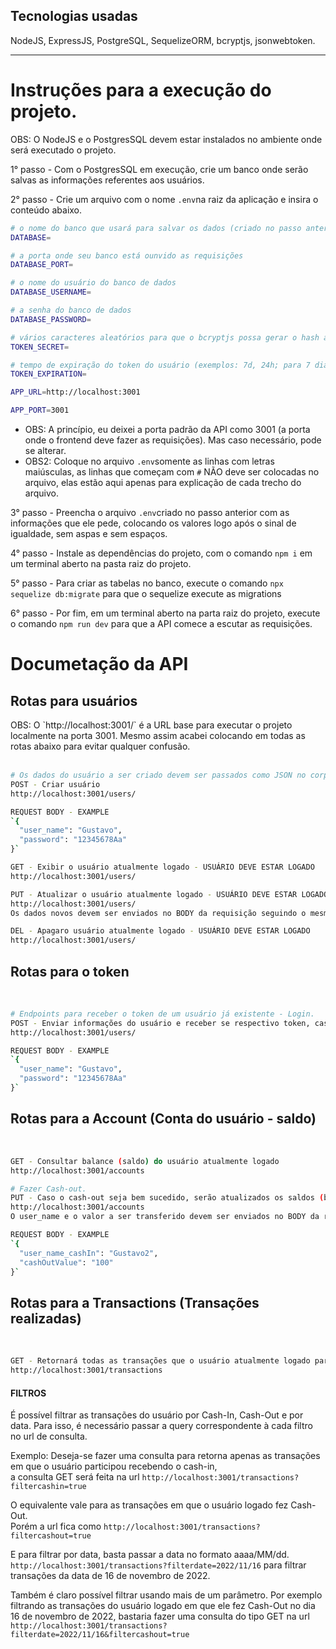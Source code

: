 <h2>Tecnologias usadas</h2>
NodeJS, ExpressJS, PostgreSQL, SequelizeORM, bcryptjs, jsonwebtoken.
<hr>

# Instruções para a execução do projeto.
OBS: O NodeJS e o PostgresSQL devem estar instalados no ambiente onde será executado o projeto.

1° passo - Com o PostgresSQL em execução, crie um banco onde serão salvas as informações referentes aos usuários.

2° passo - Crie um arquivo com o nome `.env`na raiz da aplicação e insira o conteúdo abaixo.

```bash
# o nome do banco que usará para salvar os dados (criado no passo anterior)
DATABASE=

# a porta onde seu banco está ounvido as requisições
DATABASE_PORT=

# o nome do usuário do banco de dados
DATABASE_USERNAME=

# a senha do banco de dados
DATABASE_PASSWORD=

# vários caracteres aleatórios para que o bcryptjs possa gerar o hash a partir da senha do usuário.
TOKEN_SECRET=

# tempo de expiração do token do usuário (exemplos: 7d, 24h; para 7 dias e 24 horas respectivamente).
TOKEN_EXPIRATION=

APP_URL=http://localhost:3001

APP_PORT=3001 
```

* OBS: A princípio, eu deixei a porta padrão da API como 3001 (a porta onde o frontend deve fazer as requisições). Mas caso necessário, pode se alterar.
* OBS2: Coloque no arquivo `.env`somente as linhas com letras maiúsculas, as linhas que começam com `#` NÃO deve ser colocadas no arquivo, elas estão aqui apenas para explicação de cada trecho do arquivo.

3° passo - Preencha o arquivo `.env`criado no passo anterior com as informações que ele pede, colocando os valores logo após o sinal de igualdade, sem aspas e sem espaços. 

4° passo - Instale as dependências do projeto, com o comando `npm i` em um terminal aberto na pasta raiz do projeto.

5° passo - Para criar as tabelas no banco, execute o comando `npx sequelize db:migrate` para que o sequelize execute as migrations

6° passo - Por fim, em um terminal aberto na parta raiz do projeto, execute o comando `npm run dev` para que a API comece a escutar as requisições.



# Documetação da API

<h2>Rotas para usuários</h2>
OBS: O `http://localhost:3001/` é a URL base para executar o projeto localmente na porta 3001. Mesmo assim acabei colocando em todas as rotas abaixo
para evitar qualquer confusão. <br><br>

```bash
# Os dados do usuário a ser criado devem ser passados como JSON no corpo (BODY) da requisição.
POST - Criar usuário
http://localhost:3001/users/

REQUEST BODY - EXAMPLE
`{
  "user_name": "Gustavo",
  "password": "12345678Aa"
}`

GET - Exibir o usuário atualmente logado - USUÁRIO DEVE ESTAR LOGADO
http://localhost:3001/users/

PUT - Atualizar o usuário atualmente logado - USUÁRIO DEVE ESTAR LOGADO
http://localhost:3001/users/
Os dados novos devem ser enviados no BODY da requisição seguindo o mesmo formato do método POST.

DEL - Apagaro usuário atualmente logado - USUÁRIO DEVE ESTAR LOGADO
http://localhost:3001/users/

```


<h2>Rotas para o token</h2> <br>

```bash
# Endpoints para receber o token de um usuário já existente - Login.
POST - Enviar informações do usuário e receber se respectivo token, caso o usuário exista.
http://localhost:3001/users/

REQUEST BODY - EXAMPLE
`{
  "user_name": "Gustavo",
  "password": "12345678Aa"
}`

```


<h2>Rotas para a Account (Conta do usuário - saldo)</h2> <br>

```bash
GET - Consultar balance (saldo) do usuário atualmente logado
http://localhost:3001/accounts

# Fazer Cash-out.
PUT - Caso o cash-out seja bem sucedido, serão atualizados os saldos (balances) do usuário logado e do que recebeu o cash-in.
http://localhost:3001/accounts
O user_name e o valor a ser transferido devem ser enviados no BODY da requisição.

REQUEST BODY - EXAMPLE
`{
  "user_name_cashIn": "Gustavo2",
  "cashOutValue": "100"
}`

```


<h2>Rotas para a Transactions (Transações realizadas)</h2> <br>

```bash
GET - Retornará todas as transações que o usuário atualmente logado participou.
http://localhost:3001/transactions
```

<h4>FILTROS</h4>
É possível filtrar as transações do usuário por Cash-In, Cash-Out e por data.
Para isso, é necessário passar a query correspondente à cada filtro no url de consulta. <br>

Exemplo:
Deseja-se fazer uma consulta para retorna apenas as transações em que o usuário participou recebendo o cash-in, <br>
a consulta GET será feita na url `http://localhost:3001/transactions?filtercashin=true`

O equivalente vale para as transações em que o usuário logado fez Cash-Out. <br>
Porém a url fica como `http://localhost:3001/transactions?filtercashout=true`

E para filtrar por data, basta passar a data no formato aaaa/MM/dd. <br>
`http://localhost:3001/transactions?filterdate=2022/11/16` para filtrar transações da data de 16 de novembro de 2022.

Também é claro possível filtrar usando mais de um parâmetro. Por exemplo filtrando as transações do usuário logado em que ele fez Cash-Out no dia 16 de novembro de 2022, bastaria fazer uma consulta do tipo GET na url <br> `http://localhost:3001/transactions?filterdate=2022/11/16&filtercashout=true`
